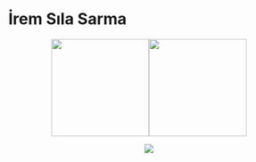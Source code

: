 <h1> İrem Sıla Sarma </h1>
<!--https://github.com/anuraghazra/github-readme-stats-->
<p align="center">
  <a href="https://github.com/anuraghazra/github-readme-stats">
    <img height=175 align="center" src="https://github-readme-stats.vercel.app/api?username=iremsila-l&show_icons=true&theme=midnight-purple&rank_icon=github&include_all_commits=true&count_private=true&hide_border=true&line_height=20"/><img height=175 align="center" src="https://github-readme-stats.vercel.app/api/top-langs/?username=iremsila-l&layout=compact&theme=midnight-purple&hide_border=true"/></a>
</p>

<p align="center">
  <a href="https://skillicons.dev">
    <img src="https://skillicons.dev/icons?i=cs,git,docker,dotnet,eclipse,java,postman,unity,visualstudio,ps,mysql" />
  </a>
</p>

